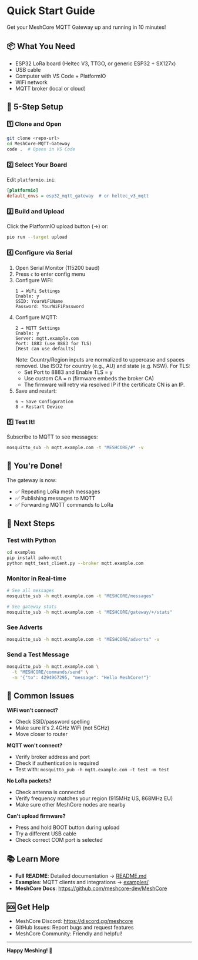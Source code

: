 # Quick Start Guide

Get your MeshCore MQTT Gateway up and running in 10 minutes!

## 📦 What You Need

- ESP32 LoRa board (Heltec V3, TTGO, or generic ESP32 + SX127x)
- USB cable
- Computer with VS Code + PlatformIO
- WiFi network
- MQTT broker (local or cloud)

## 🚀 5-Step Setup

### 1️⃣ Clone and Open
```bash
git clone <repo-url>
cd MeshCore-MQTT-Gateway
code .  # Opens in VS Code
```

### 2️⃣ Select Your Board
Edit `platformio.ini`:
```ini
[platformio]
default_envs = esp32_mqtt_gateway  # or heltec_v3_mqtt
```

### 3️⃣ Build and Upload
Click the PlatformIO upload button (→) or:
```bash
pio run --target upload
```

### 4️⃣ Configure via Serial
1. Open Serial Monitor (115200 baud)
2. Press `c` to enter config menu
3. Configure WiFi:
   ```
   1 → WiFi Settings
   Enable: y
   SSID: YourWiFiName
   Password: YourWiFiPassword
   ```
4. Configure MQTT:
   ```
   2 → MQTT Settings
   Enable: y
   Server: mqtt.example.com
   Port: 1883 (use 8883 for TLS)
   [Rest can use defaults]
   ```
   Note: Country/Region inputs are normalized to uppercase and spaces removed. Use ISO2 for country (e.g., AU) and state (e.g. NSW). For TLS:
   - Set Port to 8883 and Enable TLS = y
   - Use custom CA = n (firmware embeds the broker CA)
   - The firmware will retry via resolved IP if the certificate CN is an IP.
5. Save and restart:
   ```
   6 → Save Configuration
   8 → Restart Device
   ```

### 5️⃣ Test It!
Subscribe to MQTT to see messages:
```bash
mosquitto_sub -h mqtt.example.com -t "MESHCORE/#" -v
```

## 🎉 You're Done!

The gateway is now:
- ✅ Repeating LoRa mesh messages
- ✅ Publishing messages to MQTT
- ✅ Forwarding MQTT commands to LoRa

## 📱 Next Steps

### Test with Python
```bash
cd examples
pip install paho-mqtt
python mqtt_test_client.py --broker mqtt.example.com
```

### Monitor in Real-time
```bash
# See all messages
mosquitto_sub -h mqtt.example.com -t "MESHCORE/messages"

# See gateway stats
mosquitto_sub -h mqtt.example.com -t "MESHCORE/gateway/+/stats"
```

### See Adverts
```bash
mosquitto_sub -h mqtt.example.com -t "MESHCORE/adverts" -v
```

### Send a Test Message
```bash
mosquitto_pub -h mqtt.example.com \
  -t "MESHCORE/commands/send" \
  -m '{"to": 4294967295, "message": "Hello MeshCore!"}'
```

## 🔧 Common Issues

**WiFi won't connect?**
- Check SSID/password spelling
- Make sure it's 2.4GHz WiFi (not 5GHz)
- Move closer to router

**MQTT won't connect?**
- Verify broker address and port
- Check if authentication is required
- Test with: `mosquitto_pub -h mqtt.example.com -t test -m test`

**No LoRa packets?**
- Check antenna is connected
- Verify frequency matches your region (915MHz US, 868MHz EU)
- Make sure other MeshCore nodes are nearby

**Can't upload firmware?**
- Press and hold BOOT button during upload
- Try a different USB cable
- Check correct COM port is selected

## 📚 Learn More

- **Full README**: Detailed documentation → [README.md](README.md)
- **Examples**: MQTT clients and integrations → [examples/](examples/)
- **MeshCore Docs**: <https://github.com/meshcore-dev/MeshCore>

## 🆘 Get Help

- MeshCore Discord: <https://discord.gg/meshcore>
- GitHub Issues: Report bugs and request features
- MeshCore Community: Friendly and helpful!

---

**Happy Meshing! 📡**

